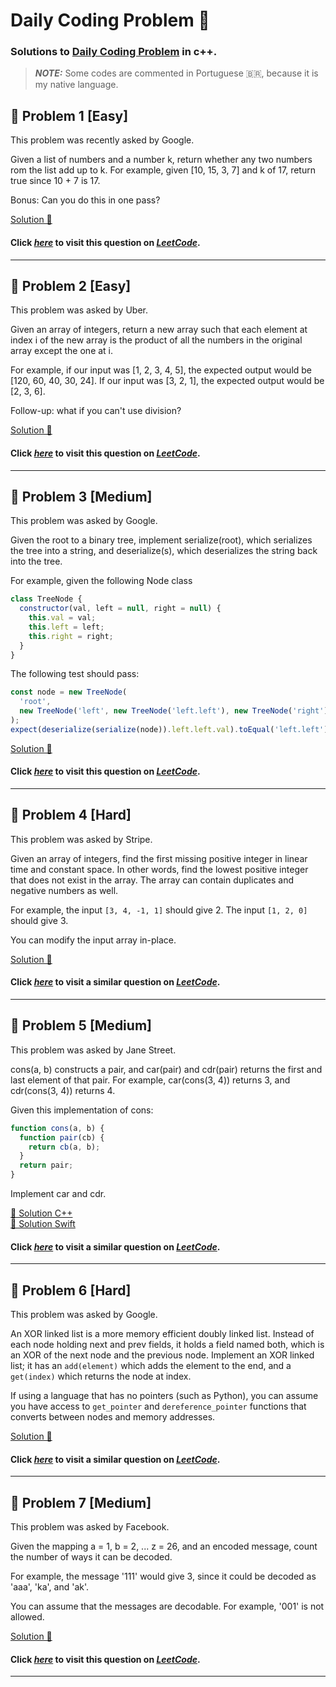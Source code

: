 # Daily Coding Problem  🌽

### Solutions to [Daily Coding Problem](https://www.dailycodingproblem.com) in c++.

> **_NOTE:_** Some codes are commented in Portuguese 🇧🇷, because it is my native language.

## 🚀 Problem 1 [Easy]

This problem was recently asked by Google.

Given a list of numbers and a number k, return whether any two numbers 
rom the list add up to k.
For example, given [10, 15, 3, 7] and k of 17, return true since 10 + 7 is 17.

Bonus: Can you do this in one pass?

[Solution 🎉](https://github.com/All3yp/Daily-Coding-problems/blob/main/Daily_Coding_Problem-01.cpp)
#### Click [__*here*__](https://leetcode.com/problems/two-sum/) to visit this question on [*LeetCode*](https://leetcode.com/).
---

## 🚀 Problem 2 [Easy]

This problem was asked by Uber.

Given an array of integers, return a new array such that each element 
at index i of the new array is the product of all the numbers in the 
original array except the one at i.

For example, if our input was [1, 2, 3, 4, 5], the expected output 
would be [120, 60, 40, 30, 24]. If our input was [3, 2, 1], 
the expected output would be [2, 3, 6].

Follow-up: what if you can't use division?

[Solution 🎉](https://github.com/All3yp/Daily-Coding-problems/blob/main/Daily_Coding_Problem-02.cpp)
#### Click [__*here*__](https://leetcode.com/problems/product-of-array-except-self/) to visit this question on [*LeetCode*](https://leetcode.com/).
---

## 🚀 Problem 3 [Medium]

This problem was asked by Google.

Given the root to a binary tree, implement serialize(root), which serializes the tree into a string, and deserialize(s), which deserializes the string back into the tree.

For example, given the following Node class

```js
class TreeNode {
  constructor(val, left = null, right = null) {
    this.val = val;
    this.left = left;
    this.right = right;
  }
}
```

The following test should pass:

```js
const node = new TreeNode(
  'root',
  new TreeNode('left', new TreeNode('left.left'), new TreeNode('right'))
);
expect(deserialize(serialize(node)).left.left.val).toEqual('left.left');
```

[Solution 🎉](https://github.com/All3yp/Daily-Coding-problems/blob/main/Daily_Coding_Problem-03.cpp)
#### Click [__*here*__](https://leetcode.com/problems/serialize-and-deserialize-bst/) to visit this question on [*LeetCode*](https://leetcode.com/).
---

## 🚀 Problem 4 [Hard]

This problem was asked by Stripe.

Given an array of integers, find the first missing positive integer in linear time and constant space. In other words, find the lowest positive integer that does not exist in the array. The array can contain duplicates and negative numbers as well.

For example, the input `[3, 4, -1, 1]` should give 2. The input `[1, 2, 0]` should give 3.

You can modify the input array in-place.

[Solution 🎉](https://github.com/All3yp/Daily-Coding-problems/blob/main/Daily_Coding_Problem-04.cpp)
#### Click [__*here*__](https://leetcode.com/problems/first-missing-positive/) to visit a similar question on [*LeetCode*](https://leetcode.com/).
---

## 🚀 Problem 5 [Medium]

This problem was asked by Jane Street.

cons(a, b) constructs a pair, and car(pair) and cdr(pair) returns the first and last element of that pair. For example, car(cons(3, 4)) returns 3, and cdr(cons(3, 4)) returns 4.

Given this implementation of cons:

```js
function cons(a, b) {
  function pair(cb) {
    return cb(a, b);
  }
  return pair;
}
```

Implement car and cdr.

[🎉 Solution C++](https://github.com/All3yp/Daily-Coding-problems/blob/main/Daily_Coding_Problem-05.cpp)</br>
[🎉 Solution Swift](https://github.com/All3yp/Daily-Coding-problems/blob/main/Daily_Coding_problem-05.swift)
#### Click [__*here*__](https://leetcode.com/problems/number-of-good-pairs/) to visit a similar question on [*LeetCode*](https://leetcode.com/).

---

## 🚀 Problem 6 [Hard]

This problem was asked by Google.

An XOR linked list is a more memory efficient doubly linked list. Instead of each node holding next and prev fields, it holds a field named both, which is an XOR of the next node and the previous node. Implement an XOR linked list; it has an `add(element)` which adds the element to the end, and a `get(index)` which returns the node at index.

If using a language that has no pointers (such as Python), you can assume you have access to `get_pointer` and `dereference_pointer` functions that converts between nodes and memory addresses.

[Solution 🎉](https://github.com/All3yp/Daily-Coding-problems/blob/main/Daily_Coding_Problem-06.cpp)
#### Click [__*here*__](https://leetcode.com/problems/maximum-xor-of-two-numbers-in-an-array/) to visit a similar question on [*LeetCode*](https://leetcode.com/).

---

## 🚀 Problem 7 [Medium]

This problem was asked by Facebook.

Given the mapping a = 1, b = 2, ... z = 26, and an encoded message, count the number of ways it can be decoded.

For example, the message '111' would give 3, since it could be decoded as 'aaa', 'ka', and 'ak'.

You can assume that the messages are decodable. For example, '001' is not allowed.

[Solution 🎉](https://github.com/All3yp/Daily-Coding-problems/blob/main/Daily_Coding_Problem-07.cpp)
#### Click [__*here*__](https://leetcode.com/problems/decode-ways/) to visit this question on [*LeetCode*](https://leetcode.com/).

---
